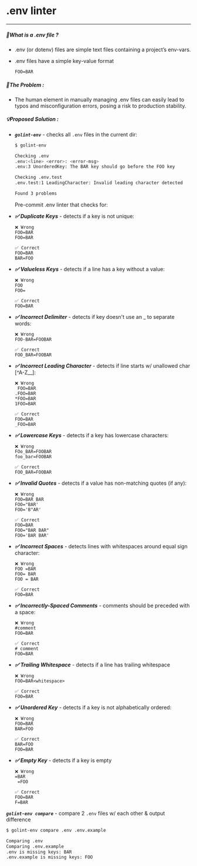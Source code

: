# .env linter

---

##### 💭What is a .env file ?

- .env (or dotenv) files are simple text files containing a project’s env-vars.
  
- .env files have a simple key-value format
  
  ```textile
  FOO=BAR
  ```
  

##### 🚨The Problem :

- The human element in manually managing .env files can easily lead to typos and misconfiguration errors, posing a risk to production stability.

##### 💡Proposed Solution :

- ***`golint-env`*** - checks all `.env` files in the current dir:
  
  ```bash
  $ golint-env
  
  Checking .env
  .env:<line> <error>: <error-msg>
  .env:3 UnorderedKey: The BAR key should go before the FOO key
  
  Checking .env.test
  .env.test:1 LeadingCharacter: Invalid leading character detected
  
  Found 3 problems
  ```
  
  Pre-commit .env linter that checks for:
  
- ***✅ Duplicate Keys*** - detects if a key is not unique:
  
  ```textile
  ❌ Wrong
  FOO=BAR
  FOO=BAR
  
  ✅ Correct
  FOO=BAR
  BAR=FOO
  ```
  
- ***✅ Valueless Keys*** - detects if a line has a key without a value:
  
  ```textile
  ❌ Wrong
  FOO
  FOO=
  
  ✅ Correct
  FOO=BAR
  ```
  
- ***✅ Incorrect Delimiter*** - detects if key doesn't use an _ to separate words:
  
  ```textile
  ❌ Wrong
  FOO-BAR=FOOBAR
  
  ✅ Correct
  FOO_BAR=FOOBAR
  ```
  
- ***✅ Incorrect Leading Character*** - detects if line starts w/ unallowed char [^A-Z__]:
  
  ```textile
  ❌ Wrong
   FOO=BAR
  .FOO=BAR
  *FOO=BAR
  1FOO=BAR
  
  ✅ Correct
  FOO=BAR
  _FOO=BAR
  ```
  
- ***✅ Lowercase Keys*** - detects if a key has lowercase characters:
  
  ```textile
  ❌ Wrong
  FOo_BAR=FOOBAR
  foo_bar=FOOBAR
  
  ✅ Correct
  FOO_BAR=FOOBAR
  ```
  
- ***✅ Invalid Quotes*** - detects if a value has non-matching quotes (if any):
  
  ```textile
  ❌ Wrong
  FOO=BAR BAR
  FOO="BAR'
  FOO='B"AR'
  
  ✅ Correct
  FOO=BAR
  FOO="BAR BAR"
  FOO='BAR BAR'
  ```
  
- ***✅ Incorrect Spaces*** - detects lines with whitespaces around equal sign character:
  
  ```textile
  ❌ Wrong
  FOO =BAR
  FOO= BAR
  FOO = BAR
  
  ✅ Correct
  FOO=BAR
  ```
  
- ***✅ Incorrectly-Spaced Comments*** - comments should be preceded with a space:
  
  ```textile
  ❌ Wrong
  #comment
  FOO=BAR
  
  ✅ Correct
  # comment
  FOO=BAR
  ```
  
- ***✅ Trailing Whitespace*** - detects if a line has trailing whitespace
  
  ```textile
  ❌ Wrong
  FOO=BAR<whitespace>
  
  ✅ Correct
  FOO=BAR
  ```
  
- ***✅ Unordered Key*** - detects if a key is not alphabetically ordered:
  
  ```textile
  ❌ Wrong
  FOO=BAR
  BAR=FOO
  
  ✅ Correct
  BAR=FOO
  FOO=BAR
  ```
  
- ***✅ Empty Key*** - detects if a key is empty
  
  ```textile
  ❌ Wrong
  =BAR
   =FOO
  
  ✅ Correct
  FOO=BAR
  F=BAR
  ```
  

***`golint-env compare`*** - compare 2 `.env` files w/ each other & output difference

```bash
$ golint-env compare .env .env.example

Comparing .env
Comparing .env.example
.env is missing keys: BAR
.env.example is missing keys: FOO
```